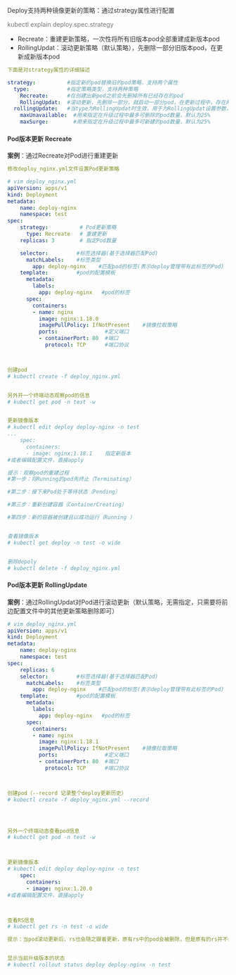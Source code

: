 <font style="color:rgb(51, 51, 51);">Deploy支持两种镜像更新的策略：通过strategy属性进行配置</font>

<font style="color:rgb(119, 119, 119);">kubectl explain deploy.spec.strategy</font>

+ <font style="color:rgb(51, 51, 51);">Recreate：重建更新策略，一次性将所有旧版本pod全部重建成新版本pod</font>
+ <font style="color:rgb(51, 51, 51);">RollingUpdat：滚动更新策略（默认策略），先删除一部分旧版本pod，在更新成新版本pod</font>

```yaml
下面是对strategy属性的详细描述

strategy:          #指定新的pod替换旧的pod策略，支持两个属性
  type:            #指定策略类型，支持两种策略
    Recreate:      #在创建出新pod之前会先删掉所有已经存在的pod
    RollingUpdat:  #滚动更新，先删除一部分，就启动一部分pod，在更新过程中，存在两个版本pod
  rollingUpdate:   #当type为RollingUpdat时生效，用于为RollingUpdat设置参数，支持两个属性
    maxUnavailable:  #用来指定在升级过程中最多可删除的pod数量，默认为25%
    maxSurge:        #用来指定在升级过程中最多可新建的pod数量，默认为25%
```

  
 

#### <font style="color:rgb(51, 51, 51);">Pod版本更新 Recreate</font>
**<font style="color:rgb(51, 51, 51);">案例</font>**<font style="color:rgb(51, 51, 51);">：通过Recreate对Pod进行重建更新</font>

```yaml
修改deploy_nginx.yml文件设置Pod更新策略

# vim deploy_nginx.yml
apiVersion: apps/v1
kind: Deployment
metadata:
    name: deploy-nginx
    namespace: test
spec:
    strategy:          # Pod更新策略
      type: Recreate   # 重建更新
    replicas: 3        # 指定Pod数量

    selector:         #标签选择器(基于选择器匹配Pod)
      matchLabels:    #标签类型
        app: deploy-nginx    #匹配pod的标签(表示deploy管理带有此标签的Pod)
    template:         #pod的配置模板
      metadata:
        labels:
          app: deploy-nginx   #pod的标签
      spec:
        containers:
        - name: nginx
          image: nginx:1.18.0       
          imagePullPolicy: IfNotPresent    #镜像拉取策略
          ports:               #定义端口
          - containerPort: 80  #端口
            protocol: TCP      #端口协议



创建pod
# kubectl create -f deploy_nginx.yml


另外开一个终端动态观察pod的信息
# kubectl get pod -n test -w


更新镜像版本
# kubectl edit deploy deploy-nginx -n test
...
    spec:
      containers:
      - image: nginx:1.18.1    指定新版本
#或者编辑配置文件，直接apply

提示：观察pod的重建过程
#第一步：将Running的pod先终止（Terminating）

#第二步：接下来Pod处于等待状态（Pending）

#第三步：重新创建容器（ContainerCreating）

#第四步：新的容器被创建且以成功运行（Running ）


查看镜像版本
# kubectl get deploy -n test -o wide


删除depoly
# kubectl delete -f deploy_nginx.yml
```

#### <font style="color:rgb(51, 51, 51);">Pod版本更新 RollingUpdate</font>
**<font style="color:rgb(51, 51, 51);">案例</font>**<font style="color:rgb(51, 51, 51);">：通过RollingUpdat对Pod进行滚动更新（默认策略，无需指定，只需要将前边配置文件中的其他更新策略删除即可）</font>

```yaml
# vim deploy_nginx.yml
apiVersion: apps/v1
kind: Deployment
metadata:
    name: deploy-nginx
    namespace: test
spec:
    replicas: 6 
    selector:         #标签选择器(基于选择器匹配Pod)
      matchLabels:    #标签类型
        app: deploy-nginx    #匹配pod的标签(表示deploy管理带有此标签的Pod)
    template:         #pod的配置模板
      metadata:
        labels:
          app: deploy-nginx   #pod的标签
      spec:
        containers:
        - name: nginx
          image: nginx:1.18.1
          imagePullPolicy: IfNotPresent    #镜像拉取策略
          ports:               #定义端口
          - containerPort: 80  #端口
            protocol: TCP      #端口协议



创建pod（--record 记录整个deploy更新历史）
# kubectl create -f deploy_nginx.yml --record




另外一个终端动态查看pod信息
# kubectl get pod -n test -w



更新镜像版本
# kubectl edit deploy deploy-nginx -n test
    spec:
      containers:
      - image: nginx:1.20.0
#或者编辑配置文件，直接apply



查看RS信息
# kubectl get rs -n test -o wide

提示：当pod滚动更新后，rs也会随之跟着更新，原有rs中的pod会被删除，但是原有的rs并不会删除，用于做版本回退


显示当前升级版本的状态
# kubectl rollout status deploy deploy-nginx -n test
```

  
 

